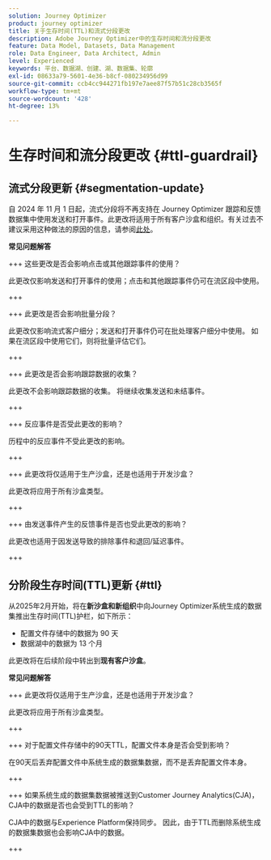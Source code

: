 ```yaml
---
solution: Journey Optimizer
product: journey optimizer
title: 关于生存时间(TTL)和流式分段更改
description: Adobe Journey Optimizer中的生存时间和流分段更改
feature: Data Model, Datasets, Data Management
role: Data Engineer, Data Architect, Admin
level: Experienced
keywords: 平台、数据湖、创建、湖、数据集、轮廓
exl-id: 08633a79-5601-4e36-b8cf-080234956d99
source-git-commit: ccb4cc944271fb197e7aee87f57b51c28cb3565f
workflow-type: tm+mt
source-wordcount: '428'
ht-degree: 13%

---
```


# 生存时间和流分段更改 {#ttl-guardrail}

## 流式分段更新 {#segmentation-update}

自 2024 年 11 月 1 日起，流式分段将不再支持在 Journey Optimizer 跟踪和反馈数据集中使用发送和打开事件。此更改将适用于所有客户沙盒和组织。有关过去不建议采用这种做法的原因的信息，请参阅[此处](../audience/about-audiences.md#streaming-segmentation-events-guardrails)。

**常见问题解答**

+++ 这些更改是否会影响点击或其他跟踪事件的使用？

此更改仅影响发送和打开事件的使用；点击和其他跟踪事件仍可在流区段中使用。

+++

+++ 此更改是否会影响批量分段？

此更改仅影响流式客户细分；发送和打开事件仍可在批处理客户细分中使用。 如果在流区段中使用它们，则将批量评估它们。

+++

+++ 此更改是否会影响跟踪数据的收集？

此更改不会影响跟踪数据的收集。 将继续收集发送和未结事件。

+++

+++ 反应事件是否受此更改的影响？

历程中的反应事件不受此更改的影响。

+++

+++ 此更改将仅适用于生产沙盒，还是也适用于开发沙盒？

此更改将应用于所有沙盒类型。

+++

+++ 由发送事件产生的反馈事件是否也受此更改的影响？

此更改也适用于因发送导致的排除事件和退回/延迟事件。

+++

## 分阶段生存时间(TTL)更新 {#ttl}

从2025年2月开始，将在&#x200B;**新沙盒和新组织**&#x200B;中向Journey Optimizer系统生成的数据集推出生存时间(TTL)护栏，如下所示：

* 配置文件存储中的数据为 90 天
* 数据湖中的数据为 13 个月

此更改将在后续阶段中转出到&#x200B;**现有客户沙盒**。

**常见问题解答**

+++ 此更改将仅适用于生产沙盒，还是也适用于开发沙盒？

此更改将应用于所有沙盒类型。

+++

+++ 对于配置文件存储中的90天TTL，配置文件本身是否会受到影响？

在90天后丢弃配置文件中系统生成的数据集数据，而不是丢弃配置文件本身。

+++

+++ 如果系统生成的数据集数据被推送到Customer Journey Analytics(CJA)，CJA中的数据是否也会受到TTL的影响？

CJA中的数据与Experience Platform保持同步。 因此，由于TTL而删除系统生成的数据集数据也会影响CJA中的数据。

+++
